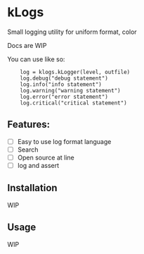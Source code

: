 # kLogs
Small logging utility for uniform format, color

Docs are WIP

You can use like so:
```
    log = klogs.kLogger(level, outfile)
    log.debug("debug statement")
    log.info("info statement")
    log.warning("warning statement")
    log.error("error statement")
    log.critical("critical statement")
```

## Features:
- [ ] Easy to use log format language
- [ ] Search
- [ ] Open source at line
- [ ] log and assert

## Installation
WIP

## Usage
WIP
